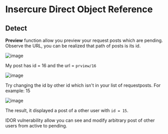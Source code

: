 # Insercure Direct Object Reference

## Detect

__Preview__ function allow you preview your request posts which are pending. Observe the URL, you can be realized that path of posts is its id.

  
![image](https://user-images.githubusercontent.com/22276823/132520737-fd6e1ff4-fa08-4b16-a805-cf84641aabcf.png)  
  
My post has id = 16 and the url = `prview/16`

![image](https://user-images.githubusercontent.com/22276823/132520877-54336061-6882-4613-bbf0-89babaa8cb76.png)  

Try changing the id by other id which isn't in your list of requestposts. For example: 15  
  
![image](https://user-images.githubusercontent.com/22276823/132521004-f2747701-52a0-4366-bfe0-314b04c7c40b.png)  

The result, it displayed a post of a other user with `id = 15`.

IDOR vulnerability allow you can see and modify arbitrary post of other users from active to pending.



